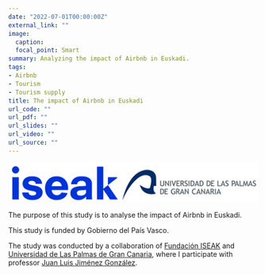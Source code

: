```yaml
---
date: "2022-07-01T00:00:00Z"
external_link: ""
image:
  caption:
  focal_point: Smart
summary: Analyzing the impact of Airbnb in Euskadi.
tags:
- Airbnb
- Tourism
- Tourism supply
title: The impact of Airbnb in Euskadi
url_code: ""
url_pdf: ""
url_slides: ""
url_video: ""
url_source: ""
---
```


![](iseak_ulpgc.png)

The purpose of this study is to analyse the impact of Airbnb in Euskadi.

This study is funded by Gobierno del País Vasco.

The study was conducted by a collaboration of [Fundación ISEAK](https://iseak.eu/) and [Universidad de Las Palmas de Gran Canaria](https://www.ulpgc.es/), where I participate with professor [Juan Luis Jiménez González](https://personales.ulpgc.es/jljimenez.daea/).

